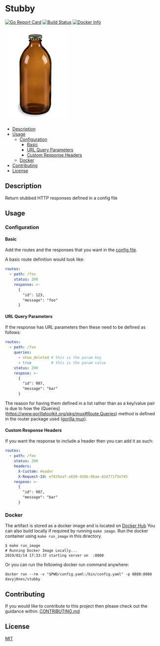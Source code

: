 # Stubby
[![Go Report Card](https://goreportcard.com/badge/github.com/davyj0nes/stubby)](https://goreportcard.com/report/github.com/davyj0nes/stubby)
[![Build Status](https://travis-ci.org/DavyJ0nes/stubby.svg?branch=master)](https://travis-ci.org/DavyJ0nes/stubby)
[![Docker Info](https://img.shields.io/badge/docker-info-blue?style=flat&logo=docker)](https://hub.docker.com/repository/docker/davyj0nes/stubby/general)

![Logo](./docs/logo.jpg)

<!-- vim-markdown-toc Redcarpet -->

- [Description](#description)
- [Usage](#usage)
  - [Configuration](#configuration)
    - [Basic](#basic)
    - [URL Query Parameters](#url-query-parameters)
    - [Custom Response Headers](#custom-response-headers)
  - [Docker](#docker)
- [Contributing](#contributing)
- [License](#license)

<!-- vim-markdown-toc -->

## Description

Return stubbed HTTP responses defined in a config file

## Usage

### Configuration

#### Basic

Add the routes and the responses that you want in the [config file](./comfig.yaml).

A basic route definition would look like:

```yaml
routes:
  - path: /foo
    status: 200
    response: >-
      {
        "id": 123,
        "message": "foo"
      }
```

#### URL Query Parameters

If the response has URL parameters then these need to be defined as follows:

```yaml
routes:
  - path: /foo
    queries:
      - show_deleted # this is the param key
      - true         # this is the param value
    status: 200
    respose: >-
      {
        "id": 987,
        "message": "bar"
      }
```

The reason for having them defined in a list rather than as a key/value pair
is due to how the (Queries](https://www.gorillatoolkit.org/pkg/mux#Route.Queries)
method is defined in the router package used ([gorilla mux](https://www.gorillatoolkit.org)).

#### Custom Response Headers

If you want the response to include a header then you can add it as such:

```yaml
routes:
  - path: /foo
    status: 200
    headers:
      X-Custom: Header
      X-Request-Id: ef835eaf-a658-458b-86ae-d2d771f5e745
    respose: >-
      {
        "id": 987,
        "message": "bar"
      }
```

### Docker

The artifact is stored as a docker image and is located on [Docker Hub](https://hub.docker.com/r/davyj0nes/stubby)
You can also build locally if required by running `make image`.
Run the docker container using `make run_image` in this directory.

```
$ make run_image
# Running Docker Image Locally...
2019/02/14 17:33:37 starting server on  :8080
```

Or you can run the following docker run command anywhere:

```
docker run --rm -v "$PWD/config.yaml:/bin/config.yaml" -p 8080:8080 davyj0nes/stubby
```

## Contributing

If you would like to contribute to this project then please check out the guidance
within: [CONTRIBUTING.md](./CONTRIBUTING.md)

## License

[MIT](./LICENSE)
